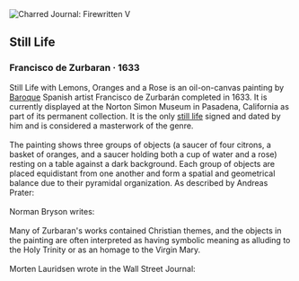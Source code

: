 <div class="artwork-of-the-day">
  <div class="container">
    <div class="img-wrapper">
      <img
        src="https://uploads6.wikiart.org/00380/images/francisco-de-zurbaran/still-life-with-lemons-oranges-and-a-rose-francisco-de-zurbaran.jpg!Large.jpg"
        alt="Charred Journal: Firewritten V" />
    </div>
    <div class="artwork-detail">
      <div class="artwork-origin"> 
        <h2 class="artwork-name">Still Life</h2>
        <h3 class="artist">
          Francisco de Zurbaran
                    ·  1633
        </h3>
      </div>
      <p class="description">
        <span class="artwork-description-text ng-binding" ng-bind-html="viewModel.ArtworkOfTheDay.Description | unsafe">Still Life with Lemons, Oranges and a Rose is an oil-on-canvas painting by <a target="_blank" href="/en/artists-by-art-movement/baroque">Baroque</a> Spanish artist Francisco de Zurbarán completed in 1633. It is currently displayed at the Norton Simon Museum in Pasadena, California as part of its permanent collection. It is the only <a target="_blank" href="/en/paintings-by-genre/still-life">still life</a> signed and dated by him and is considered a masterwork of the genre.
<br>
<br>The painting shows three groups of objects (a saucer of four citrons, a basket of oranges, and a saucer holding both a cup of water and a rose) resting on a table against a dark background. Each group of objects are placed equidistant from one another and form a spatial and geometrical balance due to their pyramidal organization. As described by Andreas Prater:
<br>
<br>Norman Bryson writes:
<br>
<br>Many of Zurbaran's works contained Christian themes, and the objects in the painting are often interpreted as having symbolic meaning as alluding to the Holy Trinity or as an homage to the Virgin Mary.
<br>
<br>Morten Lauridsen wrote in the Wall Street Journal:</span>
                        <div class="text-shadow-container" ng-show="showShadow" style=""></div>
      </p>
    </div>
  </div>

</div>

